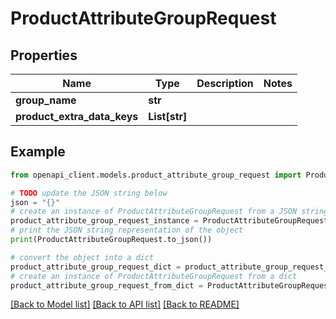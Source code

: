 # ProductAttributeGroupRequest


## Properties

Name | Type | Description | Notes
------------ | ------------- | ------------- | -------------
**group_name** | **str** |  | 
**product_extra_data_keys** | **List[str]** |  | 

## Example

```python
from openapi_client.models.product_attribute_group_request import ProductAttributeGroupRequest

# TODO update the JSON string below
json = "{}"
# create an instance of ProductAttributeGroupRequest from a JSON string
product_attribute_group_request_instance = ProductAttributeGroupRequest.from_json(json)
# print the JSON string representation of the object
print(ProductAttributeGroupRequest.to_json())

# convert the object into a dict
product_attribute_group_request_dict = product_attribute_group_request_instance.to_dict()
# create an instance of ProductAttributeGroupRequest from a dict
product_attribute_group_request_from_dict = ProductAttributeGroupRequest.from_dict(product_attribute_group_request_dict)
```
[[Back to Model list]](../README.md#documentation-for-models) [[Back to API list]](../README.md#documentation-for-api-endpoints) [[Back to README]](../README.md)


